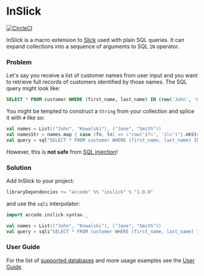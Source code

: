 # InSlick

[![CircleCI](https://circleci.com/gh/rtkaczyk/inslick/tree/main.svg?style=svg)](https://circleci.com/gh/rtkaczyk/inslick/tree/main)

InSlick is a macro extension to [Slick](https://scala-slick.org/) used with plain SQL queries. 
It can expand collections into a sequence of arguments to SQL `IN` operator.

### Problem

Let's say you receive a list of customer names from user input and you want to retrieve full records
of customers identified by those names. The SQL query might look like:

```sql
SELECT * FROM customer WHERE (first_name, last_name) IN (row('John', 'Kowalski'), row('Jane', 'Smith'))
```

You might be tempted to construct a `String` from your collection and splice it with `#` like so:

```scala
val names = List(("John", "Kowalski"), ("Jane", "Smith"))
val namesStr = names.map { case (fn, ln) => s"row('$fn', '$ln')"}.mkString("(", ", ", ")")
val query = sql"SELECT * FROM customer WHERE (first_name, last_name) IN #$namesStr"
```

However, this is **not safe** from [SQL injection](https://xkcd.com/327/)!


### Solution

Add InSlick to your project:

```scala
libraryDependencies += "accode" %% "inslick" % "1.0.0"
```

and use the `sqli` interpolator:

```scala
import accode.inslick.syntax._

val names = List(("John", "Kowalski"), ("Jane", "Smith"))
val query = sqli"SELECT * FROM customer WHERE (first_name, last_name) IN *$names"
```

### User Guide
For the list of [supported databases](doc/userguide.md#supported-rdbmss) and more usage examples see the 
[User Guide](doc/userguide.md).
